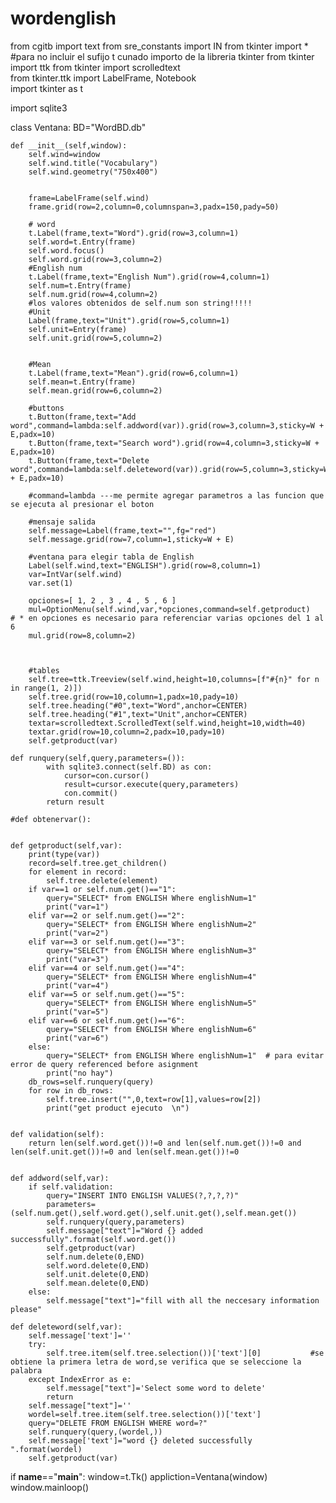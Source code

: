 # wordenglish

from cgitb import text
from sre_constants import IN
from tkinter import *  #para no incluir el sufijo t cunado importo de la libreria tkinter
from tkinter import ttk
from tkinter import scrolledtext  
from tkinter.ttk import LabelFrame, Notebook  
import tkinter as t

import sqlite3


  

class Ventana:
    BD="WordBD.db"
    
    
    
    def __init__(self,window):
        self.wind=window
        self.wind.title("Vocabulary")
        self.wind.geometry("750x400")
        
        
        frame=LabelFrame(self.wind)
        frame.grid(row=2,column=0,columnspan=3,padx=150,pady=50)

        # word
        t.Label(frame,text="Word").grid(row=3,column=1)
        self.word=t.Entry(frame)
        self.word.focus()
        self.word.grid(row=3,column=2)
        #English num
        t.Label(frame,text="English Num").grid(row=4,column=1)
        self.num=t.Entry(frame)
        self.num.grid(row=4,column=2)
        #los valores obtenidos de self.num son string!!!!! 
        #Unit
        Label(frame,text="Unit").grid(row=5,column=1)
        self.unit=Entry(frame)
        self.unit.grid(row=5,column=2)
        
        
        #Mean
        t.Label(frame,text="Mean").grid(row=6,column=1)
        self.mean=t.Entry(frame)
        self.mean.grid(row=6,column=2)
        
        #buttons
        t.Button(frame,text="Add word",command=lambda:self.addword(var)).grid(row=3,column=3,sticky=W + E,padx=10)
        t.Button(frame,text="Search word").grid(row=4,column=3,sticky=W + E,padx=10)
        t.Button(frame,text="Delete word",command=lambda:self.deleteword(var)).grid(row=5,column=3,sticky=W + E,padx=10)
        
        #command=lambda ---me permite agregar parametros a las funcion que se ejecuta al presionar el boton
        
        #mensaje salida
        self.message=Label(frame,text="",fg="red")
        self.message.grid(row=7,column=1,sticky=W + E)
    
        #ventana para elegir tabla de English 
        Label(self.wind,text="ENGLISH").grid(row=8,column=1)
        var=IntVar(self.wind)
        var.set(1)

        opciones=[ 1, 2 , 3 , 4 , 5 , 6 ] 
        mul=OptionMenu(self.wind,var,*opciones,command=self.getproduct)    # * en opciones es necesario para referenciar varias opciones del 1 al 6 
        mul.grid(row=8,column=2)


        
        #tables
        self.tree=ttk.Treeview(self.wind,height=10,columns=[f"#{n}" for n in range(1, 2)])
        self.tree.grid(row=10,column=1,padx=10,pady=10)
        self.tree.heading("#0",text="Word",anchor=CENTER)
        self.tree.heading("#1",text="Unit",anchor=CENTER)
        textar=scrolledtext.ScrolledText(self.wind,height=10,width=40)
        textar.grid(row=10,column=2,padx=10,pady=10)
        self.getproduct(var)
    
    def runquery(self,query,parameters=()):
            with sqlite3.connect(self.BD) as con:
                cursor=con.cursor()
                result=cursor.execute(query,parameters)
                con.commit()
            return result
        
    #def obtenervar():

        
    def getproduct(self,var):
        print(type(var))
        record=self.tree.get_children()
        for element in record:
            self.tree.delete(element)
        if var==1 or self.num.get()=="1":
            query="SELECT* from ENGLISH Where englishNum=1"
            print("var=1")
        elif var==2 or self.num.get()=="2":
            query="SELECT* from ENGLISH Where englishNum=2"
            print("var=2")
        elif var==3 or self.num.get()=="3":
            query="SELECT* from ENGLISH Where englishNum=3"
            print("var=3")
        elif var==4 or self.num.get()=="4":
            query="SELECT* from ENGLISH Where englishNum=4"
            print("var=4")
        elif var==5 or self.num.get()=="5":
            query="SELECT* from ENGLISH Where englishNum=5"
            print("var=5")
        elif var==6 or self.num.get()=="6":
            query="SELECT* from ENGLISH Where englishNum=6"
            print("var=6")
        else:
            query="SELECT* from ENGLISH Where englishNum=1"  # para evitar error de query referenced before asignment
            print("no hay")
        db_rows=self.runquery(query)
        for row in db_rows:
            self.tree.insert("",0,text=row[1],values=row[2])
            print("get product ejecuto  \n")
            
            
    def validation(self):
        return len(self.word.get())!=0 and len(self.num.get())!=0 and len(self.unit.get())!=0 and len(self.mean.get())!=0 
    

    def addword(self,var):
        if self.validation:
            query="INSERT INTO ENGLISH VALUES(?,?,?,?)"
            parameters=(self.num.get(),self.word.get(),self.unit.get(),self.mean.get())
            self.runquery(query,parameters)
            self.message["text"]="Word {} added successfully".format(self.word.get())
            self.getproduct(var)
            self.num.delete(0,END)
            self.word.delete(0,END)
            self.unit.delete(0,END)
            self.mean.delete(0,END)
        else:
            self.message["text"]="fill with all the neccesary information please"
            
    def deleteword(self,var):
        self.message['text']=''
        try:
            self.tree.item(self.tree.selection())['text'][0]           #se obtiene la primera letra de word,se verifica que se seleccione la palabra
        except IndexError as e:
            self.message["text"]='Select some word to delete'
            return
        self.message["text"]=''
        wordel=self.tree.item(self.tree.selection())['text']
        query="DELETE FROM ENGLISH WHERE word=?"
        self.runquery(query,(wordel,))
        self.message['text']="word {} deleted successfully ".format(wordel)
        self.getproduct(var)            
    
    
    
if __name__=="__main__":
    window=t.Tk()
    appliction=Ventana(window)
    window.mainloop()
